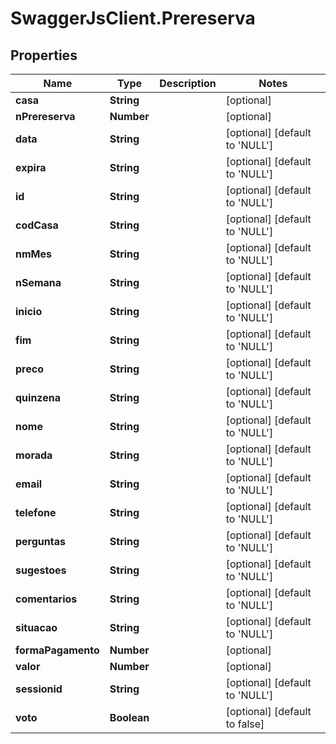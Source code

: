 # SwaggerJsClient.Prereserva

## Properties

| Name               | Type        | Description | Notes                                    |
| ------------------ | ----------- | ----------- | ---------------------------------------- |
| **casa**           | **String**  |             | [optional]                               |
| **nPrereserva**    | **Number**  |             | [optional]                               |
| **data**           | **String**  |             | [optional] [default to &#x27;NULL&#x27;] |
| **expira**         | **String**  |             | [optional] [default to &#x27;NULL&#x27;] |
| **id**             | **String**  |             | [optional] [default to &#x27;NULL&#x27;] |
| **codCasa**        | **String**  |             | [optional] [default to &#x27;NULL&#x27;] |
| **nmMes**          | **String**  |             | [optional] [default to &#x27;NULL&#x27;] |
| **nSemana**        | **String**  |             | [optional] [default to &#x27;NULL&#x27;] |
| **inicio**         | **String**  |             | [optional] [default to &#x27;NULL&#x27;] |
| **fim**            | **String**  |             | [optional] [default to &#x27;NULL&#x27;] |
| **preco**          | **String**  |             | [optional] [default to &#x27;NULL&#x27;] |
| **quinzena**       | **String**  |             | [optional] [default to &#x27;NULL&#x27;] |
| **nome**           | **String**  |             | [optional] [default to &#x27;NULL&#x27;] |
| **morada**         | **String**  |             | [optional] [default to &#x27;NULL&#x27;] |
| **email**          | **String**  |             | [optional] [default to &#x27;NULL&#x27;] |
| **telefone**       | **String**  |             | [optional] [default to &#x27;NULL&#x27;] |
| **perguntas**      | **String**  |             | [optional] [default to &#x27;NULL&#x27;] |
| **sugestoes**      | **String**  |             | [optional] [default to &#x27;NULL&#x27;] |
| **comentarios**    | **String**  |             | [optional] [default to &#x27;NULL&#x27;] |
| **situacao**       | **String**  |             | [optional] [default to &#x27;NULL&#x27;] |
| **formaPagamento** | **Number**  |             | [optional]                               |
| **valor**          | **Number**  |             | [optional]                               |
| **sessionid**      | **String**  |             | [optional] [default to &#x27;NULL&#x27;] |
| **voto**           | **Boolean** |             | [optional] [default to false]            |
